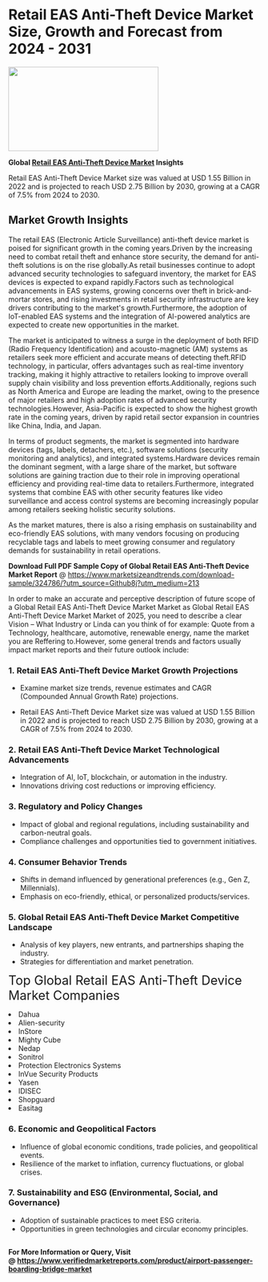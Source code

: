 <H1>Retail EAS Anti-Theft Device Market Size, Growth and Forecast from 2024 - 2031</H1><img class="aligncenter size-medium wp-image-584254" src="https://thirdeyenews.in/wp-content/uploads/2024/09/Global-Market-Research-300x168.jpeg" alt="" width="300" height="168" /><p><strong>Global&nbsp;<a href="https://www.marketsizeandtrends.com/download-sample/324786/?utm_source=Github8j?utm_medium=213">Retail EAS Anti-Theft Device Market</a> Insights</strong></p><p>Retail EAS Anti-Theft Device Market size was valued at USD 1.55 Billion in 2022 and is projected to reach USD 2.75 Billion by 2030, growing at a CAGR of 7.5% from 2024 to 2030.</p><p><h2>Market Growth Insights</h2> <p>The retail EAS (Electronic Article Surveillance) anti-theft device market is poised for significant growth in the coming years.Driven by the increasing need to combat retail theft and enhance store security, the demand for anti-theft solutions is on the rise globally.As retail businesses continue to adopt advanced security technologies to safeguard inventory, the market for EAS devices is expected to expand rapidly.Factors such as technological advancements in EAS systems, growing concerns over theft in brick-and-mortar stores, and rising investments in retail security infrastructure are key drivers contributing to the market's growth.Furthermore, the adoption of IoT-enabled EAS systems and the integration of AI-powered analytics are expected to create new opportunities in the market.</p> <p>The market is anticipated to witness a surge in the deployment of both RFID (Radio Frequency Identification) and acousto-magnetic (AM) systems as retailers seek more efficient and accurate means of detecting theft.RFID technology, in particular, offers advantages such as real-time inventory tracking, making it highly attractive to retailers looking to improve overall supply chain visibility and loss prevention efforts.Additionally, regions such as North America and Europe are leading the market, owing to the presence of major retailers and high adoption rates of advanced security technologies.However, Asia-Pacific is expected to show the highest growth rate in the coming years, driven by rapid retail sector expansion in countries like China, India, and Japan.<p>In terms of product segments, the market is segmented into hardware devices (tags, labels, detachers, etc.), software solutions (security monitoring and analytics), and integrated systems.Hardware devices remain the dominant segment, with a large share of the market, but software solutions are gaining traction due to their role in improving operational efficiency and providing real-time data to retailers.Furthermore, integrated systems that combine EAS with other security features like video surveillance and access control systems are becoming increasingly popular among retailers seeking holistic security solutions.<p>As the market matures, there is also a rising emphasis on sustainability and eco-friendly EAS solutions, with many vendors focusing on producing recyclable tags and labels to meet growing consumer and regulatory demands for sustainability in retail operations.</p> <p><span class=""><strong>Download Full PDF Sample Copy of Global Retail EAS Anti-Theft Device Market Report</strong> @ <a href="https://www.marketsizeandtrends.com/download-sample/324786/?utm_source=Github8j?utm_medium=213" target="_blank">https://www.marketsizeandtrends.com/download-sample/324786/?utm_source=Github8j?utm_medium=213</a></span></p><p>In order to make an accurate and perceptive description of future scope of a Global&nbsp;Retail EAS Anti-Theft Device Market Market as Global&nbsp;Retail EAS Anti-Theft Device Market Market of 2025, you need to describe a clear Vision &ndash; What Industry or Linda can you think of for example: Quote from a Technology, healthcare, automotive, renewable energy, name the market you are Reffering to.However, some general trends and factors usually impact market reports and their future outlook include:</p><h3>1.&nbsp;<strong>Retail EAS Anti-Theft Device Market Growth Projections</strong></h3><ul><li>Examine market size trends, revenue estimates and CAGR (Compounded Annual Growth Rate) projections.</li><li><p>Retail EAS Anti-Theft Device Market size was valued at USD 1.55 Billion in 2022 and is projected to reach USD 2.75 Billion by 2030, growing at a CAGR of 7.5% from 2024 to 2030.</p></li></ul><h3>2.&nbsp;<strong>Retail EAS Anti-Theft Device Market Technological Advancements</strong></h3><ul><li>Integration of AI, IoT, blockchain, or automation in the industry.</li><li>Innovations driving cost reductions or improving efficiency.</li></ul><h3>3.&nbsp;<strong>Regulatory and Policy Changes</strong></h3><ul><li>Impact of global and regional regulations, including sustainability and carbon-neutral goals.</li><li>Compliance challenges and opportunities tied to government initiatives.</li></ul><h3>4.&nbsp;<strong>Consumer Behavior Trends</strong></h3><ul><li>Shifts in demand influenced by generational preferences (e.g., Gen Z, Millennials).</li><li>Emphasis on eco-friendly, ethical, or personalized products/services.</li></ul><h3>5.&nbsp;<strong>Global Retail EAS Anti-Theft Device Market Competitive Landscape</strong></h3><ul><li>Analysis of key players, new entrants, and partnerships shaping the industry.</li><li>Strategies for differentiation and market penetration.</li></ul><p data-pm-slice="1 1 []"><span style="color: inherit; font-family: inherit; font-size: 25px;">Top Global Retail EAS Anti-Theft Device Market Companies</span></p><div class="" data-test-id=""><p><li>Dahua</li><li> Alien-security</li><li> InStore</li><li> Mighty Cube</li><li> Nedap</li><li> Sonitrol</li><li> Protection Electronics Systems</li><li> InVue Security Products</li><li> Yasen</li><li> IDISEC</li><li> Shopguard</li><li> Easitag</li></p></div><h3>6.&nbsp;<strong>Economic and Geopolitical Factors</strong></h3><ul><li>Influence of global economic conditions, trade policies, and geopolitical events.</li><li>Resilience of the market to inflation, currency fluctuations, or global crises.</li></ul><h3>7.&nbsp;<strong>Sustainability and ESG (Environmental, Social, and Governance)</strong></h3><ul><li>Adoption of sustainable practices to meet ESG criteria.</li><li>Opportunities in green technologies and circular economy principles.</li></ul><h2><strong style="font-size: 14px;">For More Information or Query, Visit @&nbsp;</strong><a style="background-color: #ffffff; font-size: 14px;" href="https://www.marketsizeandtrends.com/report/retail-eas-anti-theft-device-market/" target="_blank">https://www.verifiedmarketreports.com/product/airport-passenger-boarding-bridge-market</a></h2>